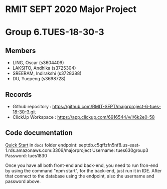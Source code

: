 # RMIT SEPT 2020 Major Project

# Group 6.TUES-18-30-3

## Members
* LING, Oscar (s3604409)
* LAKSITO, Andhika (s3725304)
* SREERAM, Indirakshi (s3728388)
* DU, Yuepeng (s3698728)

## Records

* Github repository : https://github.com/RMIT-SEPT/majorproject-6-tues-18-30-3.git
* ClickUp Workspace : https://app.clickup.com/6916544/v/l/6k2e0-58


## Code documentation

[Quick Start](/docs/README.md) in `docs` folder
endpoint: 
septdb.c5qffzfn5nf8.us-east-1.rds.amazonaws.com:3306/majorproject
Username: tues630group3
Password: tues1830

Once you have all both front-end and back-end, you need to run fron-end by using the command "npm start", for the back-end, just run it in IDE.
After that connect to the database using the endpoint, also the username and password above.
